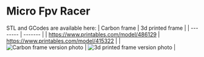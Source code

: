 # Micro Fpv Racer

STL and GCodes are available here: 
| Carbon frame | 3d printed frame | 
| -------- | ------- |
| https://www.printables.com/model/486129  | https://www.printables.com/model/415322 |
| ![Carbon frame version photo](https://media.printables.com/media/prints/486129/images/3969484_1088b54e-9df9-47e9-bef6-7eab006199d1/thumbs/inside/1280x960/jpg/dsc04790.webp) | ![3d printed frame version photo](https://media.printables.com/media/prints/415322/images/3588974_cec624bf-5561-4a5e-a104-da8a66f8f2ba/thumbs/inside/1280x960/jpg/dsc04817.webp) |